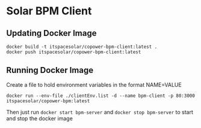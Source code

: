 # Solar BPM Client

## Updating Docker Image

```
docker build -t itspacesolar/copower-bpm-client:latest .
docker push itspacesolar/copower-bpm-client:latest
```

## Running Docker Image

Create a file to hold environment variables in the format NAME=VALUE

```
docker run --env-file ./clientEnv.list -d --name bpm-client -p 80:3000 itspacesolar/copower-bpm:latest
```

Then just run `docker start bpm-server` and `docker stop bpm-server` to start and stop the docker image
